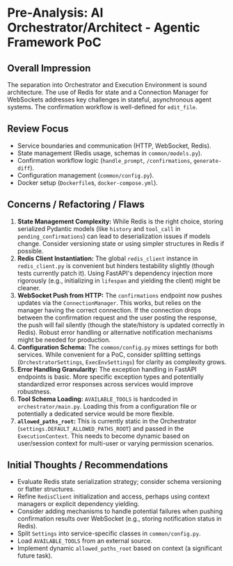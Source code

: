 # Pre-Analysis: AI Orchestrator/Architect - Agentic Framework PoC

## Overall Impression
The separation into Orchestrator and Execution Environment is sound architecture. The use of Redis for state and a Connection Manager for WebSockets addresses key challenges in stateful, asynchronous agent systems. The confirmation workflow is well-defined for `edit_file`.

## Review Focus
*   Service boundaries and communication (HTTP, WebSocket, Redis).
*   State management (Redis usage, schemas in `common/models.py`).
*   Confirmation workflow logic (`handle_prompt`, `/confirmations`, `generate-diff`).
*   Configuration management (`common/config.py`).
*   Docker setup (`Dockerfile`s, `docker-compose.yml`).

## Concerns / Refactoring / Flaws
1.  **State Management Complexity:** While Redis is the right choice, storing serialized Pydantic models (like `history` and `tool_call` in `pending_confirmations`) can lead to deserialization issues if models change. Consider versioning state or using simpler structures in Redis if possible.
2.  **Redis Client Instantiation:** The global `redis_client` instance in `redis_client.py` is convenient but hinders testability slightly (though tests currently patch it). Using FastAPI's dependency injection more rigorously (e.g., initializing in `lifespan` and yielding the client) might be cleaner.
3.  **WebSocket Push from HTTP:** The `confirmations` endpoint now pushes updates via the `ConnectionManager`. This works, but relies on the manager having the correct connection. If the connection drops between the confirmation request and the user posting the response, the push will fail silently (though the state/history is updated correctly in Redis). Robust error handling or alternative notification mechanisms might be needed for production.
4.  **Configuration Schema:** The `common/config.py` mixes settings for both services. While convenient for a PoC, consider splitting settings (`OrchestratorSettings`, `ExecEnvSettings`) for clarity as complexity grows.
5.  **Error Handling Granularity:** The exception handling in FastAPI endpoints is basic. More specific exception types and potentially standardized error responses across services would improve robustness.
6.  **Tool Schema Loading:** `AVAILABLE_TOOLS` is hardcoded in `orchestrator/main.py`. Loading this from a configuration file or potentially a dedicated service would be more flexible.
7.  **`allowed_paths_root`:** This is currently static in the Orchestrator (`settings.DEFAULT_ALLOWED_PATHS_ROOT`) and passed in the `ExecutionContext`. This needs to become dynamic based on user/session context for multi-user or varying permission scenarios.

## Initial Thoughts / Recommendations
*   Evaluate Redis state serialization strategy; consider schema versioning or flatter structures.
*   Refine `RedisClient` initialization and access, perhaps using context managers or explicit dependency yielding.
*   Consider adding mechanisms to handle potential failures when pushing confirmation results over WebSocket (e.g., storing notification status in Redis).
*   Split `Settings` into service-specific classes in `common/config.py`.
*   Load `AVAILABLE_TOOLS` from an external source.
*   Implement dynamic `allowed_paths_root` based on context (a significant future task). 